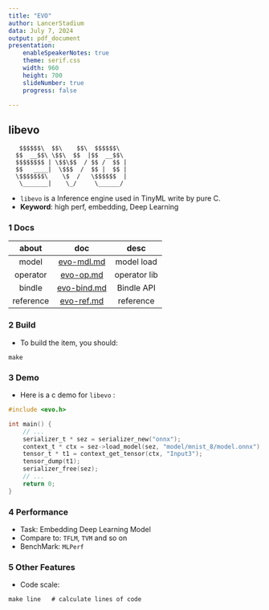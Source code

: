 ```yaml
---
title: "EVO"
author: LancerStadium
data: July 7, 2024
output: pdf_document
presentation:
    enableSpeakerNotes: true
    theme: serif.css
    width: 960
    height: 700
    slideNumber: true
    progress: false

---
```


## libevo

```
   $$$$$$\  $$\    $$\  $$$$$$\  
  $$  __$$\ \$$\  $$  |$$  __$$\ 
  $$$$$$$$ | \$$\$$  / $$ /  $$ |
  $$   ____|  \$$$  /  $$ |  $$ |
  \$$$$$$$\    \$  /   \$$$$$$  |
   \_______|    \_/     \______/ 

```

- `libevo` is a Inference engine used in TinyML write by pure C.
- **Keyword**: high perf, embedding, Deep Learning

### 1 Docs


|    about    |              doc            |     desc     |
|:-----------:|:---------------------------:|:------------:|
|    model    | [evo-mdl.md](./evo-mdl.md)  |  model load  |
|  operator   | [evo-op.md](./evo-op.md)    | operator lib |
|    bindle   | [evo-bind.md](./evo-bind.md)|  Bindle API  |
|  reference  | [evo-ref.md](./evo-ref.md)  |  reference   |



### 2 Build

- To build the item, you should:

```shell
make
```


### 3 Demo

- Here is a c demo for `libevo` :

```c
#include <evo.h>

int main() {
    // ...
    serializer_t * sez = serializer_new("onnx");
    context_t * ctx = sez->load_model(sez, "model/mnist_8/model.onnx");
    tensor_t * t1 = context_get_tensor(ctx, "Input3");
    tensor_dump(t1);
    serializer_free(sez);
    // ...
    return 0;
}
```

### 4 Performance

- Task: Embedding Deep Learning Model
- Compare to: `TFLM`, `TVM` and so on
- BenchMark: `MLPerf`

### 5 Other Features

- Code scale:

```shell
make line   # calculate lines of code
```